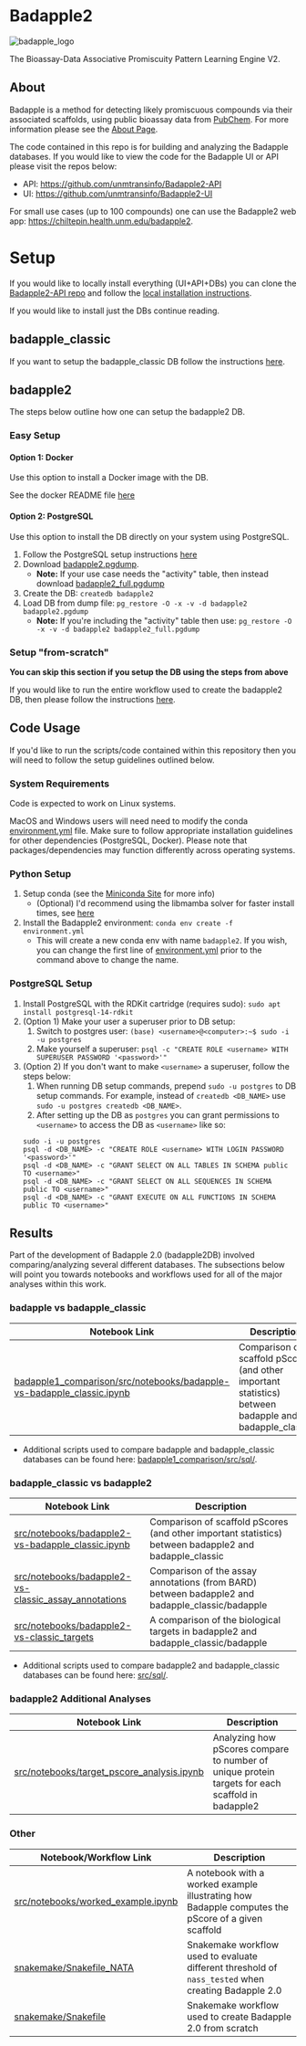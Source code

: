 # Badapple2

![badapple_logo](https://github.com/user-attachments/assets/9a9c9c88-c74e-486d-a282-75e8c41f0f93)

The Bioassay-Data Associative Promiscuity Pattern Learning Engine V2.

## About

Badapple is a method for detecting likely promiscuous compounds via their associated scaffolds, using public bioassay data from [PubChem](https://pubchem.ncbi.nlm.nih.gov/). For more information please see the [About Page](https://chiltepin.health.unm.edu/badapple2/about.html).

The code contained in this repo is for building and analyzing the Badapple databases. If you would like to view the code for the Badapple UI or API please visit the repos below:

- API: https://github.com/unmtransinfo/Badapple2-API
- UI: https://github.com/unmtransinfo/Badapple2-UI

For small use cases (up to 100 compounds) one can use the Badapple2 web app: https://chiltepin.health.unm.edu/badapple2.

# Setup

If you would like to locally install everything (UI+API+DBs) you can clone the [Badapple2-API repo](https://github.com/unmtransinfo/Badapple2-API) and follow the [local installation instructions](https://github.com/unmtransinfo/Badapple2-API?tab=readme-ov-file#setup-local-installation).

If you would like to install just the DBs continue reading.

## badapple_classic

If you want to setup the badapple_classic DB follow the instructions [here](badapple1_comparison/README.md).

## badapple2

The steps below outline how one can setup the badapple2 DB.

### Easy Setup

#### Option 1: Docker

Use this option to install a Docker image with the DB.

See the docker README file [here](docker/README.md#badapple2)

#### Option 2: PostgreSQL

Use this option to install the DB directly on your system using PostgreSQL.

1. Follow the PostgreSQL setup instructions [here](#postgresql-setup)
2. Download [badapple2.pgdump](https://unmtid-dbs.net/download/Badapple2/badapple2.pgdump).
   - **Note:** If your use case needs the "activity" table, then instead download [badapple2_full.pgdump](https://unmtid-dbs.net/download/Badapple2/badapple2_full.pgdump)
3. Create the DB: `createdb badapple2`
4. Load DB from dump file: `pg_restore -O -x -v -d badapple2 badapple2.pgdump`
   - **Note:** If you're including the "activity" table then use: `pg_restore -O -x -v -d badapple2 badapple2_full.pgdump`

### Setup "from-scratch"

**You can skip this section if you setup the DB using the steps from above**

If you would like to run the entire workflow used to create the badapple2 DB, then please follow the instructions [here](snakemake/README.md).

## Code Usage

If you'd like to run the scripts/code contained within this repository then you will need to follow the setup guidelines outlined below.

### System Requirements

Code is expected to work on Linux systems.

MacOS and Windows users will need need to modify the conda [environment.yml](environment.yml) file. Make sure to follow appropriate installation guidelines for other dependencies (PostgreSQL, Docker). Please note that packages/dependencies may function differently across operating systems.

### Python Setup

1. Setup conda (see the [Miniconda Site](https://conda.github.io/conda-libmamba-solver/user-guide/) for more info)
   - (Optional) I'd recommend using the libmamba solver for faster install times, see [here](https://conda.github.io/conda-libmamba-solver/user-guide/)
2. Install the Badapple2 environment: `conda env create -f environment.yml`
   - This will create a new conda env with name `badapple2`. If you wish, you can change the first line of [environment.yml](environment.yml) prior to the command above to change the name.

### PostgreSQL Setup

1. Install PostgreSQL with the RDKit cartridge (requires sudo):
   `sudo apt install postgresql-14-rdkit`
2. (Option 1) Make your user a superuser prior to DB setup:
   1. Switch to postgres user: `(base) <username>@<computer>:~$ sudo -i -u postgres`
   2. Make yourself a superuser: `psql -c "CREATE ROLE <username> WITH SUPERUSER PASSWORD '<password>'"`
3. (Option 2) If you don't want to make `<username>` a superuser, follow the steps below:
   1. When running DB setup commands, prepend `sudo -u postgres` to DB setup commands. For example, instead of `createdb <DB_NAME>` use `sudo -u postgres createdb <DB_NAME>`.
   2. After setting up the DB as `postgres` you can grant permissions to `<username>` to access the DB as `<username>` like so:
   ```
   sudo -i -u postgres
   psql -d <DB_NAME> -c "CREATE ROLE <username> WITH LOGIN PASSWORD '<password>'"
   psql -d <DB_NAME> -c "GRANT SELECT ON ALL TABLES IN SCHEMA public TO <username>"
   psql -d <DB_NAME> -c "GRANT SELECT ON ALL SEQUENCES IN SCHEMA public TO <username>"
   psql -d <DB_NAME> -c "GRANT EXECUTE ON ALL FUNCTIONS IN SCHEMA public TO <username>"
   ```

## Results

Part of the development of Badapple 2.0 (badapple2DB) involved comparing/analyzing several different databases. The subsections below will point you towards notebooks and workflows used for all of the major analyses within this work.

### badapple vs badapple_classic

| Notebook Link                                                                                                                                  | Description                                                                                           |
| ---------------------------------------------------------------------------------------------------------------------------------------------- | ----------------------------------------------------------------------------------------------------- |
| [badapple1_comparison/src/notebooks/badapple-vs-badapple_classic.ipynb](badapple1_comparison/src/notebooks/badapple-vs-badapple_classic.ipynb) | Comparison of scaffold pScores (and other important statistics) between badapple and badapple_classic |

- Additional scripts used to compare badapple and badapple_classic databases can be found here: [badapple1_comparison/src/sql/](badapple1_comparison/src/sql/).

### badapple_classic vs badapple2

| Notebook Link                                                                                                | Description                                                                                            |
| ------------------------------------------------------------------------------------------------------------ | ------------------------------------------------------------------------------------------------------ |
| [src/notebooks/badapple2-vs-badapple_classic.ipynb](src/notebooks/badapple2-vs-badapple_classic.ipynb)       | Comparison of scaffold pScores (and other important statistics) between badapple2 and badapple_classic |
| [src/notebooks/badapple2-vs-classic_assay_annotations](src/notebooks/badapple2-vs-classic_assay_annotations) | Comparison of the assay annotations (from BARD) between badapple2 and badapple_classic/badapple        |
| [src/notebooks/badapple2-vs-classic_targets](src/notebooks/badapple2-vs-classic_targets)                     | A comparison of the biological targets in badapple2 and badapple_classic/badapple                      |

- Additional scripts used to compare badapple2 and badapple_classic databases can be found here: [src/sql/](src/sql/).

### badapple2 Additional Analyses

| Notebook Link                                                                            | Description                                                                                      |
| ---------------------------------------------------------------------------------------- | ------------------------------------------------------------------------------------------------ |
| [src/notebooks/target_pscore_analysis.ipynb](src/notebooks/target_pscore_analysis.ipynb) | Analyzing how pScores compare to number of unique protein targets for each scaffold in badapple2 |

### Other

| Notebook/Workflow Link                                                   | Description                                                                                         |
| ------------------------------------------------------------------------ | --------------------------------------------------------------------------------------------------- |
| [src/notebooks/worked_example.ipynb](src/notebooks/worked_example.ipynb) | A notebook with a worked example illustrating how Badapple computes the pScore of a given scaffold  |
| [snakemake/Snakefile_NATA](snakemake/Snakefile_NATA)                     | Snakemake workflow used to evaluate different threshold of `nass_tested` when creating Badapple 2.0 |
| [snakemake/Snakefile](snakemake/Snakefile)                               | Snakemake workflow used to create Badapple 2.0 from scratch                                         |
